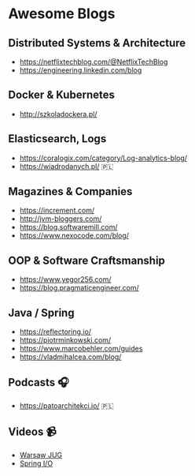# Awesome Blogs

## Distributed Systems & Architecture
* https://netflixtechblog.com/@NetflixTechBlog
* https://engineering.linkedin.com/blog

## Docker & Kubernetes
* http://szkoladockera.pl/

## Elasticsearch, Logs
* https://coralogix.com/category/Log-analytics-blog/
* https://wiadrodanych.pl/ 🇵🇱

## Magazines & Companies
* https://increment.com/
* http://jvm-bloggers.com/
* https://blog.softwaremill.com/
* https://www.nexocode.com/blog/

## OOP & Software Craftsmanship 
* https://www.yegor256.com/
* https://blog.pragmaticengineer.com/

## Java / Spring
* https://reflectoring.io/ 
* https://piotrminkowski.com/
* https://www.marcobehler.com/guides
* https://vladmihalcea.com/blog/

## Podcasts 🎧
* https://patoarchitekci.io/ 🇵🇱

## Videos 📹
* [Warsaw JUG](https://www.youtube.com/channel/UC2coGyxf5x_CzJ3l4F-N-Sw/videos)
* [Spring I/O](https://www.youtube.com/channel/UCLMPXsvSrhNPN3i9h-u8PYg) 
